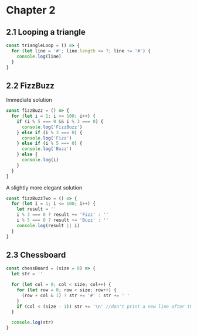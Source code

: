 # Chapter 2

## 2.1 Looping a triangle

```javascript
const triangleLoop = () => {
  for (let line = '#'; line.length <= 7; line += '#') {
    console.log(line)
  }
}
```

## 2.2 FizzBuzz
Immediate solution
```javascript
const fizzBuzz = () => {
  for (let i = 1; i <= 100; i++) {
    if (i % 5 === 0 && i % 3 === 0) {
      console.log('FizzBuzz')
    } else if (i % 3 === 0) {
      console.log('Fizz')
    } else if (i % 5 === 0) {
      console.log('Buzz')
    } else {
      console.log(i)
    }
  }
}
```

A slightly more elegant solution
```javascript
const fizzBuzzTwo = () => {
  for (let i = 1; i <= 100; i++) {
    let result = ''
    i % 3 === 0 ? result += 'Fizz' : ''
    i % 5 === 0 ? result += 'Buzz' : ''
    console.log(result || i)
  }
}
```

## 2.3 Chessboard
```javascript
const chessBoard = (size = 8) => {
  let str = ''

  for (let col = 0; col < size; col++) {
    for (let row = 0; row < size; row++) {
      (row + col & 1) ? str += '#' : str += ' '
    }
    if (col < (size - 1)) str += '\n' //don't print a new line after the last line
  }

  console.log(str)
}
```

